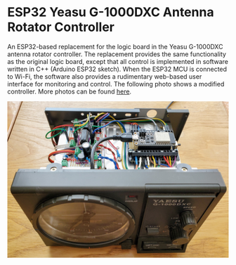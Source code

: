 # ESP32 Yeasu G-1000DXC Antenna Rotator Controller

An ESP32-based replacement for the logic board in the Yeasu G-1000DXC antenna rotator controller. The replacement provides the same functionality as the original logic board, except that all control is implemented in software written in C++ (Arduino ESP32 sketch). When the ESP32 MCU is connected to Wi-Fi, the software also provides a rudimentary web-based user interface for monitoring and control. The following photo shows a modified controller. More photos can be found [here](photos).

![](photos/front.jpg)
